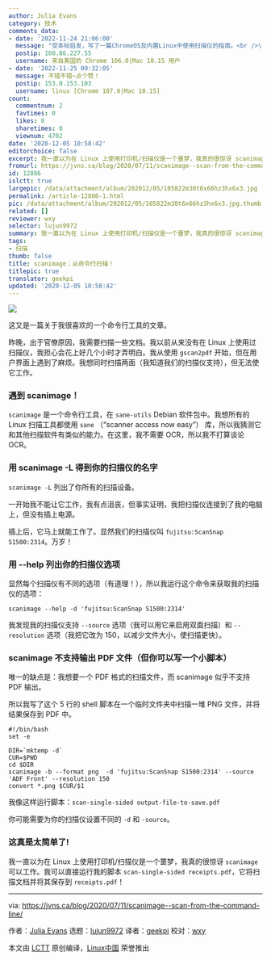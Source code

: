```yaml
---
author: Julia Evans
category: 技术
comments_data:
- date: '2022-11-24 21:06:00'
  message: "受本帖启发，写了一篇ChromeOS及内置Linux中使用扫描仪的指南。<br />\r\nwildgun.net/2022/11/use_scanner_in_chromeos_and_linux/"
  postip: 160.86.227.55
  username: 来自美国的 Chrome 106.0|Mac 10.15 用户
- date: '2022-11-25 09:32:05'
  message: 不错不错~点个赞！
  postip: 153.0.153.103
  username: linux [Chrome 107.0|Mac 10.15]
count:
  commentnum: 2
  favtimes: 0
  likes: 0
  sharetimes: 0
  viewnum: 4702
date: '2020-12-05 10:58:42'
editorchoice: false
excerpt: 我一直以为在 Linux 上使用打印机/扫描仪是一个噩梦，我真的很惊讶 scanimage 可以工作。
fromurl: https://jvns.ca/blog/2020/07/11/scanimage--scan-from-the-command-line/
id: 12886
islctt: true
largepic: /data/attachment/album/202012/05/105822m30t6x66hz3hx6x3.jpg
permalink: /article-12886-1.html
pic: /data/attachment/album/202012/05/105822m30t6x66hz3hx6x3.jpg.thumb.jpg
related: []
reviewer: wxy
selector: lujun9972
summary: 我一直以为在 Linux 上使用打印机/扫描仪是一个噩梦，我真的很惊讶 scanimage 可以工作。
tags:
- 扫描
thumb: false
title: scanimage：从命令行扫描！
titlepic: true
translator: geekpi
updated: '2020-12-05 10:58:42'
---
```


![](/data/attachment/album/202012/05/105822m30t6x66hz3hx6x3.jpg)


这又是一篇关于我很喜欢的一个命令行工具的文章。


昨晚，出于官僚原因，我需要扫描一些文档。我以前从来没有在 Linux 上使用过扫描仪，我担心会花上好几个小时才弄明白。我从使用 `gscan2pdf` 开始，但在用户界面上遇到了麻烦。我想同时扫描两面（我知道我们的扫描仪支持），但无法使它工作。


### 遇到 scanimage！


`scanimage` 是一个命令行工具，在 `sane-utils` Debian 软件包中。我想所有的 Linux 扫描工具都使用 `sane` （“scanner access now easy”） 库，所以我猜测它和其他扫描软件有类似的能力。在这里，我不需要 OCR，所以我不打算谈论 OCR。


### 用 scanimage -L 得到你的扫描仪的名字


`scanimage -L` 列出了你所有的扫描设备。


一开始我不能让它工作，我有点沮丧，但事实证明，我把扫描仪连接到了我的电脑上，但没有插上电源。


插上后，它马上就能工作了。显然我们的扫描仪叫 `fujitsu:ScanSnap S1500:2314`。万岁！


### 用 --help 列出你的扫描仪选项


显然每个扫描仪有不同的选项（有道理！），所以我运行这个命令来获取我的扫描仪的选项：



```
scanimage --help -d 'fujitsu:ScanSnap S1500:2314'

```

我发现我的扫描仪支持 `--source` 选项（我可以用它来启用双面扫描）和 `--resolution` 选项（我把它改为 150，以减少文件大小，使扫描更快）。


### scanimage 不支持输出 PDF 文件（但你可以写一个小脚本）


唯一的缺点是：我想要一个 PDF 格式的扫描文件，而 scanimage 似乎不支持 PDF 输出。


所以我写了这个 5 行的 shell 脚本在一个临时文件夹中扫描一堆 PNG 文件，并将结果保存到 PDF 中。



```
#!/bin/bash
set -e

DIR=`mktemp -d`
CUR=$PWD
cd $DIR
scanimage -b --format png  -d 'fujitsu:ScanSnap S1500:2314' --source 'ADF Front' --resolution 150
convert *.png $CUR/$1

```

我像这样运行脚本：`scan-single-sided output-file-to-save.pdf`


你可能需要为你的扫描仪设置不同的 `-d` 和 `-source`。


### 这真是太简单了!


我一直以为在 Linux 上使用打印机/扫描仪是一个噩梦，我真的很惊讶 `scanimage` 可以工作。我可以直接运行我的脚本 `scan-single-sided receipts.pdf`，它将扫描文档并将其保存到 `receipts.pdf`！




---


via: <https://jvns.ca/blog/2020/07/11/scanimage--scan-from-the-command-line/>


作者：[Julia Evans](https://jvns.ca/) 选题：[lujun9972](https://github.com/lujun9972) 译者：[geekpi](https://github.com/geekpi) 校对：[wxy](https://github.com/wxy)


本文由 [LCTT](https://github.com/LCTT/TranslateProject) 原创编译，[Linux中国](https://linux.cn/) 荣誉推出
